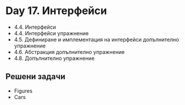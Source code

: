 ﻿# Day 17. Интерфейси
- 4.4. Интерфейси
- 4.4. Интерфейси упражнение
- 4.5. Дефиниране и имплементация на интерфейси допълнително упражнение
- 4.6. Абстракция допълнително упражнение
- 4.8. Допълнително упражнение

## Решени задачи
- Figures
- Cars